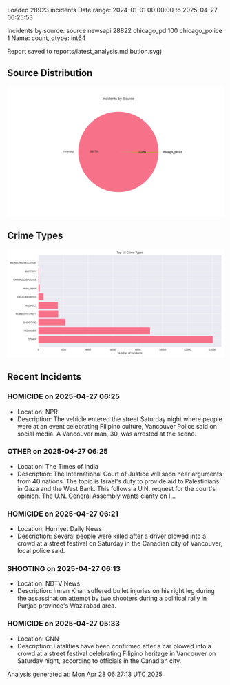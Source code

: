 
Loaded 28923 incidents
Date range: 2024-01-01 00:00:00 to 2025-04-27 06:25:53

Incidents by source:
source
newsapi           28822
chicago_pd          100
chicago_police        1
Name: count, dtype: int64

Report saved to reports/latest_analysis.md
bution.svg)

## Source Distribution
![Source Distribution](images/source_distribution.svg)

## Crime Types
![Crime Types](images/crime_types.svg)

## Recent Incidents

### HOMICIDE on 2025-04-27 06:25
- Location: NPR
- Description: The vehicle entered the street Saturday night where people were at an event celebrating Filipino culture, Vancouver Police said on social media. A Vancouver man, 30, was arrested at the scene.


### OTHER on 2025-04-27 06:25
- Location: The Times of India
- Description: The International Court of Justice will soon hear arguments from 40 nations. The topic is Israel's duty to provide aid to Palestinians in Gaza and the West Bank. This follows a U.N. request for the court's opinion. The U.N. General Assembly wants clarity on I…


### HOMICIDE on 2025-04-27 06:21
- Location: Hurriyet Daily News
- Description: Several people were killed after a driver plowed into a crowd at a street festival on Saturday in the Canadian city of Vancouver, local police said.


### SHOOTING on 2025-04-27 06:13
- Location: NDTV News
- Description: Imran Khan suffered bullet injuries on his right leg during the assassination attempt by two shooters during a political rally in Punjab province&#039;s Wazirabad area.


### HOMICIDE on 2025-04-27 05:33
- Location: CNN
- Description: Fatalities have been confirmed after a car plowed into a crowd at a street festival celebrating Filipino heritage in Vancouver on Saturday night, according to officials in the Canadian city.

Analysis generated at: Mon Apr 28 06:27:13 UTC 2025

